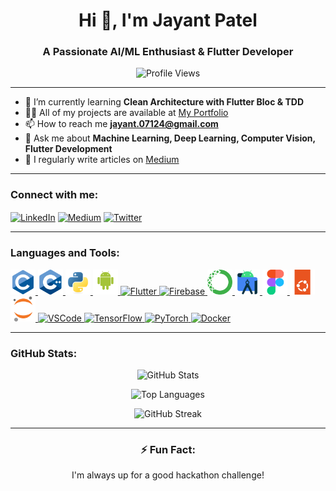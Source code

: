 <h1 align="center">Hi 👋, I'm Jayant Patel</h1>
<h3 align="center">A Passionate AI/ML Enthusiast & Flutter Developer</h3>

<p align="center">
  <img src="https://komarev.com/ghpvc/?username=Jayant07124&label=Profile%20views&color=0e75b6&style=flat" alt="Profile Views" />
</p>

---

- 🌱 I’m currently learning **Clean Architecture with Flutter Bloc & TDD**
- 👨‍💻 All of my projects are available at [My Portfolio](https://your-portfolio-link.com)
- 📫 How to reach me **jayant.07124@gmail.com**
- 💬 Ask me about **Machine Learning, Deep Learning, Computer Vision, Flutter Development**
- 📝 I regularly write articles on [Medium](https://medium.com/@jayant.0712)

---

<h3 align="left">Connect with me:</h3>
<p align="left">
<a href="https://linkedin.com/in/jayantpatel71" target="blank"><img align="center" src="https://www.vectorlogo.zone/logos/linkedin/linkedin-icon.svg" alt="LinkedIn" height="30" width="30" /></a>
<a href="https://medium.com/@jayant.0712" target="blank"><img align="center" src="https://www.vectorlogo.zone/logos/medium/medium-tile.svg" alt="Medium" height="30" width="30" /></a>
<a href="https://twitter.com/jayant_71" target="blank"><img align="center" src="https://www.vectorlogo.zone/logos/twitter/twitter-tile.svg" alt="Twitter" height="30" width="30" /></a>

</p>

---

<h3 align="left">Languages and Tools:</h3>
<p align="left">
  <a href="https://www.cprogramming.com/" target="_blank" rel="noreferrer"> 
    <img src="https://raw.githubusercontent.com/devicons/devicon/master/icons/c/c-original.svg" alt="C" width="40" height="40"/> 
  </a> 
  <a href="https://kubernetes.io" target="_blank" rel="noreferrer"> 
    <img src="https://raw.githubusercontent.com/devicons/devicon/master/icons/cplusplus/cplusplus-original.svg" alt="C++" width="40" height="40"/> 
  </a>
  <a href="https://www.python.org" target="_blank" rel="noreferrer"> 
    <img src="https://raw.githubusercontent.com/devicons/devicon/master/icons/python/python-original.svg" alt="Python" width="40" height="40"/> 
  </a>
  <a href="https://developer.android.com" target="_blank" rel="noreferrer"> 
    <img src="https://raw.githubusercontent.com/devicons/devicon/master/icons/android/android-original-wordmark.svg" alt="Android" width="40" height="40"/> 
  </a> 
  <a href="https://flutter.dev" target="_blank" rel="noreferrer"> 
    <img src="https://www.vectorlogo.zone/logos/flutterio/flutterio-icon.svg" alt="Flutter" width="40" height="40"/> 
  </a>
  <a href="https://firebase.google.com/" target="_blank" rel="noreferrer"> 
    <img src="https://www.vectorlogo.zone/logos/firebase/firebase-icon.svg" alt="Firebase" width="40" height="40"/> 
  </a> 
   <a href="https://www.cprogramming.com/" target="_blank" rel="noreferrer"> 
    <img src="https://raw.githubusercontent.com/devicons/devicon/master/icons/anaconda/anaconda-original.svg" alt="Anaconda" width="40" height="40"/> 
  </a> 
   <a href="https://www.cprogramming.com/" target="_blank" rel="noreferrer"> 
    <img src="https://raw.githubusercontent.com/devicons/devicon/master/icons/androidstudio/androidstudio-original.svg" alt="Android Studio" width="40" height="40"/> 
  </a> 
  <a href="https://www.cprogramming.com/" target="_blank" rel="noreferrer"> 
    <img src="https://raw.githubusercontent.com/devicons/devicon/master/icons/figma/figma-original.svg" alt="Figma" width="40" height="40"/> 
  </a> 
  <a href="https://www.cprogramming.com/" target="_blank" rel="noreferrer"> 
    <img src="https://raw.githubusercontent.com/devicons/devicon/master/icons/ubuntu/ubuntu-original.svg" alt="Ubuntu" width="40" height="40"/> 
  </a> 
   <a href="https://kubernetes.io" target="_blank" rel="noreferrer"> 
    <img src="https://raw.githubusercontent.com/devicons/devicon/master/icons/jupyter/jupyter-original.svg" alt="Jupyter" width="40" height="40"/> 
  </a> 
  <a href="https://kubernetes.io" target="_blank" rel="noreferrer"> 
    <img src="https://www.vectorlogo.zone/logos/visualstudio_code/visualstudio_code-icon.svg" alt="VSCode" width="40" height="40"/> 
  </a>
  <a href="https://www.tensorflow.org" target="_blank" rel="noreferrer"> 
    <img src="https://www.vectorlogo.zone/logos/tensorflow/tensorflow-icon.svg" alt="TensorFlow" width="40" height="40"/> 
  </a>
  <a href="https://pytorch.org/" target="_blank" rel="noreferrer"> 
    <img src="https://www.vectorlogo.zone/logos/pytorch/pytorch-icon.svg" alt="PyTorch" width="40" height="40"/> 
  </a>
  <a href="https://pytorch.org/" target="_blank" rel="noreferrer"> 
    <img src="https://www.vectorlogo.zone/logos/docker/docker-official.svg" alt="Docker" width="40" height="40"/> 
  </a>  
</p>

---

<h3 align="left">GitHub Stats:</h3>
<p align="center">
  <img src="https://github-readme-stats.vercel.app/api?username=Jayant71&show_icons=true&theme=radical" alt="GitHub Stats" />
</p>

<p align="center">
  <img src="https://github-readme-stats.vercel.app/api/top-langs?username=Jayant71&show_icons=true&locale=en&layout=compact&theme=radical" alt="Top Languages" />
</p>

<p align="center">
  <img src="https://github-readme-streak-stats.herokuapp.com/?user=Jayant71&theme=radical" alt="GitHub Streak" />
</p>

---

<h3 align="center">⚡ Fun Fact: </h3>
<p align="center">I'm always up for a good hackathon challenge!</p>
